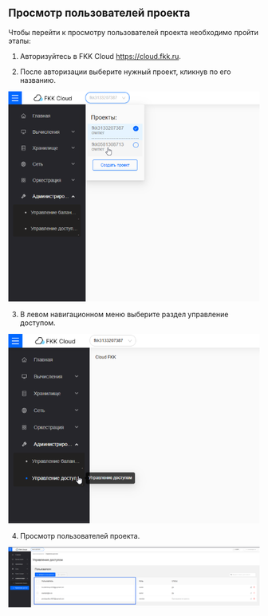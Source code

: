 ## Просмотр пользователей проекта

Чтобы перейти к просмотру пользователей проекта необходимо пройти этапы:

1.  Авторизуйтесь в FKK Cloud https://cloud.fkk.ru.

2. После авторизации выберите нужный проект, кликнув по его названию.

![alt text](image-1.png)

3.  В левом навигационном меню выберите раздел управление доступом.

![alt text](image.png)

4.  Просмотр пользователей проекта.

![alt text](image-2.png)
